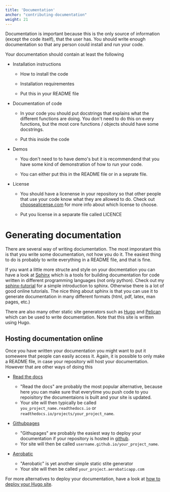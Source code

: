 ```yaml
---
title: 'Documentation'
anchor: "contributing-documentation"
weight: 21
---
```


Documentation is important because this is the only source of
information (except the code itself), that the user has. You should
write enough documentation so that any person could install and run
your code. 

Your documentation should contain at least the following

* Installation instructions

	- How to install the code
	
	- Installation requirementes
	
	- Put this in your README file

* Documentation of code

	- In your code you should put docstrings that explains what the
      different functions are doing. You don't need to do this on
      every functions, but the most core functions / objects should
      have some docstrings.
	  
	- Put this inside the code
	  
* Demos

	- You don't need to to have demo's but it is recommendend that you
      have some kind of demonstration of how to run your code.
	  
	- You can either put this in the README file or in a seprate
      file.
	  
* License

	- You should have a licenense in your repository so that other
      people that use your code know what they are allowed to
      do. Check out [choosealicense.com](https://choosealicense.com)
      for more info about which license to choose. 
	  
	- Put you license in a separate file called LICENCE
	


# Generating documentation

There are several way of writing dociumentation. The most imporatant
this is that you write some documentation, not how you do it. 
The easiest thing to do is probably to write everything in a README
file, and that is fine.

If you want a little more structe and style on your docmentation you
can have a look at [Sphinx](http://www.sphinx-doc.org/en/master/)
which is a tools for building documentation for code written in
different programming languages (not only python). Check out my
[sphinx-tutorial](https://github.com/finsberg/sphinx-tutorial) for a
simple introduction to sphinx. Otherwise there is a lot of good online
tutorials. The nice thing about sphinx is that you can use it to
generate documentation in many different formats (html, pdf, latex,
man pages, etc.)

There are also many other static site generators such as
[Hugo](https://gohugo.io) and
[Pelican](http://docs.getpelican.com/en/stable/) which can be used to
write documentation. Note that this site is written using Hugo.

## Hosting documentation online

Once you have written your documentation you might want to put it
somewere that people can easily access it. Again, it is possible to
only make a README file, in case your repository will host your
documentation. However that are other ways of doing this

* [Read the docs](https://readthedocs.org)
  - "Read the docs" are probably the most popular alternative,
  because here you can make sure that everytime you push code
  to you repoisitory the documentaions is built and your site is
  updated. 
  - Your site will then typically be called
  `you_project_name.readthedocs.io` or
  `readthedocs.io/projects/your_project_name`. 

* [Githubpages](https://pages.github.com)
  - "Githupages" are probably the easiest way to deploy your
    documentation if your repository is hosted in
    [github](https://github.com).
  - Yor site will then be called
    `username.github.io/your_project_name`. 
	
	
* [Aerobatic](https://www.aerobatic.com)
  - "Aerobatic" is yet another simple static stite generator
  - Your site will then be called `your_project.aerobaticapp.com`
	
	
For more alternatives to deploy your documentation, have a look at
[how to deploy your Hugo
site](https://gohugo.io/hosting-and-deployment/). 
